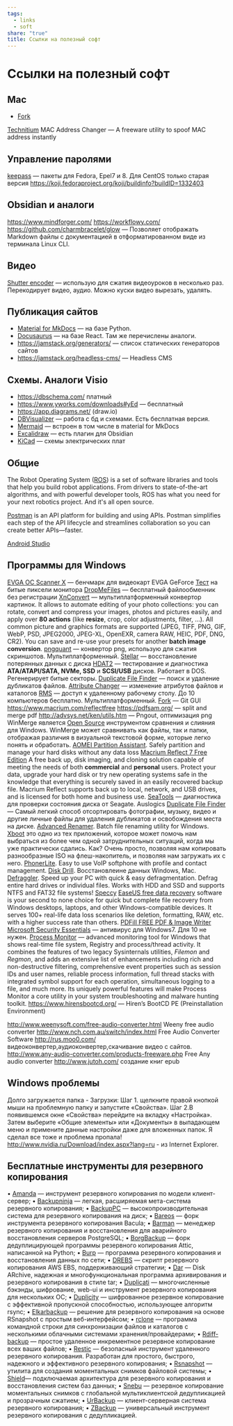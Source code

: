 ```yaml
---
tags:
  - links
  - soft
share: "true"
title: Ссылки на полезный софт
---
```


# Ссылки на полезный софт
## Mac
- [Fork](https://git-fork.com/)

[Technitium](https://technitium.com/tmac/) MAC Address Changer — A freeware utility to spoof MAC address instantly
## Управление паролями
[keepass](https://koji.fedoraproject.org/koji/packageinfo?packageID=18549)  — пакеты для Fedora, Epel7 и 8. Для CentOS только старая версия https://koji.fedoraproject.org/koji/buildinfo?buildID=1332403
## Obsidian и аналоги
https://www.mindforger.com/
https://workflowy.com/
https://github.com/charmbracelet/glow — Позволяет отображать Markdown файлы с документацией в отформатированном виде из терминала Linux CLI.

## Видео
[Shutter encoder](https://www.shutterencoder.com/en/) — использую для сжатия видеоуроков в несколько раз. Перекодирует видео, аудио. Можно куски видео вырезать, удалять.
## Публикация сайтов
- [Material for MkDocs](https://squidfunk.github.io/mkdocs-material/) — на базе Python.
- [Docusaurus](https://docusaurus.io/docs) — на базе React. Там же перечислены аналоги.
- https://jamstack.org/generators/ — список статических генераторов сайтов
- https://jamstack.org/headless-cms/ — Headless CMS
##  Схемы. Аналоги Visio
- https://dbschema.com/  платный
- https://www.yworks.com/downloads#yEd — бесплатный
- https://app.diagrams.net/  (draw.io)
- [DBVisualizer](https://www.dbvis.com/) — работа с бд и схемами. Есть бесплатная версия.
- [Mermaid](https://mermaid.js.org/) — встроен в том числе в material for MkDocs
- [Excalidraw](https://excalidraw.com/) — есть плагин для Obsidian
- [KiCad](https://www.kicad.org/) — схемы электрических плат


## Общие
The Robot Operating System ([ROS](https://www.ros.org/)) is a set of software libraries and tools that help you build robot applications. From drivers to state-of-the-art algorithms, and with powerful developer tools, ROS has what you need for your next robotics project. And it's all open source.

[Postman](https://www.postman.com/) is an API platform for building and using APIs. Postman simplifies each step of the API lifecycle and streamlines collaboration so you can create better APIs—faster.

[Android Studio](https://developer.android.com/studio)
## Программы для Windows
[EVGA OC Scanner X](https://www.evga.com/ocscanner/) — бенчмарк для видеокарт EVGA GeForce
[Тест](https://jasonfarrell.com/misc/deadpixeltest.php) на битые пиксели монитора
[DropMeFiles](https://dropmefiles.com/) — бесплатный файлообменник без регистрации
[XnConvert](https://www.xnview.com/en/xnconvert/#downloads) — мультиплатформенный конвертор картинок. It allows to automate editing of your photo collections: you can rotate, convert and compress your images, photos and pictures easily, and apply over **80 actions** (like **resize**, crop, color adjustments, filter, ...). All common picture and graphics formats are supported (JPEG, TIFF, PNG, GIF, WebP, PSD, JPEG2000, JPEG-XL, OpenEXR, camera RAW, HEIC, PDF, DNG, CR2). You can save and re-use your presets for another **batch image conversion**.
[pngquant](https://pngquant.org/) — конвертор png, использую для сжатия скриншотов. Мультиплатформенный.
[Stellar](https://www.stellarinfo.com/) — восстановление потерянных данных с диска
[HDAT2](https://www.hdat2.com/) — тестирование и диагностика **ATA/ATAPI/SATA, NVMe, SSD** и **SCSI/USB** дисков. Работает в DOS. Регенерирует битые секторы.
[Duplicate File Finder](https://www.auslogics.com/ru/software/duplicate-file-finder/) — поиск и удаление дубликатов файлов.
[Attribute Changer](https://www.petges.lu/) — изменение атрибутов файлов и каталогов
[RMS](https://rmansys.ru/files/) — доступ к удаленному рабочему столу. До 10 компьютеров бесплатно. Мультиплатформенный.
[Fork](https://git-fork.com/) — Git GUI
https://www.macrium.com/reflectfree
https://pdfsam.org/  — split and merge pdf
http://advsys.net/ken/utils.htm — Pngout, оптимизация png
WinMerge является [Open Source](https://winmerge.org/source-code/) инструментом сравнения и слияния для Windows. WinMerge может сравнивать как файлы, так и папки, отображая различия в визуальной текстовой форме, которые легко понять и обработать.
[AOMEI Partition Assistant](https://www.aomeitech.com/aomei-partition-assistant.html). Safely partition and manage your hard disks without any data loss
[Macrium Reflect 7 Free Edition](https://www.macrium.com/reflectfree) A free back up, disk imaging, and cloning solution capable of meeting the needs of both **commercial** and **personal** users. Protect your data, upgrade your hard disk or try new operating systems safe in the knowledge that everything is securely saved in an easily recovered backup file. Macrium Reflect supports back up to local, network, and USB drives, and is licensed for both home and business use.
[SeaTools](https://www.seagate.com/ru/ru/support/downloads/seatools/#downloads) — диагностика для проверки состояния диска от Seagate.
Auslogics [Duplicate File Finder](https://www.auslogics.com/ru/software/duplicate-file-finder/?mode=desktop) — Самый легкий способ отсортировать фотографии, музыку, видео и другие личные файлы для удаления дубликатов и освобождения места на диске.
[Advanced Renamer](https://www.advancedrenamer.com/). Batch file renaming utility for Windows.
[Xboot](https://xboot.ru.uptodown.com/windows) это одно из тех приложений, которое может помочь нам выбраться из более чем одной затруднительных ситуаций, когда мы уже практически сдались. Как? Очень просто, позволяя нам копировать разнообразные ISO на флеш-накопитель, и позволяя нам загружать их с него.
[PhonerLite](http://phonerlite.de/download_en.htm). Easy to use VoIP softphone with profile and contact management.
[Disk Drill](https://www.cleverfiles.com/ru/data-recovery-software.html). Восстановлеине данных Windows, Mac.
[Defraggler](https://www.ccleaner.com/defraggler). Speed up your PC with quick & easy defragmentation. Defrag entire hard drives or individual files. Works with HDD and SSD and supports NTFS and FAT32 file systems!
[Speccy](https://www.ccleaner.com/speccy/download)
[EaseUS free data recovery](https://www.easeus.com/datarecoverywizard/free-data-recovery-software.htm) software is your second to none choice for quick but complete file recovery from Windows desktops, laptops, and other Windows-compatible devices. It serves 100+ real-life data loss scenarios like deletion, formatting, RAW, etc. with a higher success rate than others.
[PDFill FREE PDF & Image Writer](https://www.pdfill.com/freewriter.html)
[Microsoft Security Essentials](https://www.microsoft.com/ru-ru/download/details.aspx?id=5201)  — антивирус для Windows7. Для 10 не нужен.
[Process Monitor](https://docs.microsoft.com/en-us/sysinternals/downloads/procmon) — advanced monitoring tool for Windows that shows real-time file system, Registry and process/thread activity. It combines the features of two legacy Sysinternals utilities, _Filemon_ and _Regmon_, and adds an extensive list of enhancements including rich and non-destructive filtering, comprehensive event properties such as session IDs and user names, reliable process information, full thread stacks with integrated symbol support for each operation, simultaneous logging to a file, and much more. Its uniquely powerful features will make Process Monitor a core utility in your system troubleshooting and malware hunting toolkit.
https://www.hirensbootcd.org/  — Hiren’s BootCD PE (Preinstallation Environment)

http://www.weenysoft.com/free-audio-converter.html  Weeny free audio converter
http://www.nch.com.au/switch/index.html Free Audio Converter Software
http://rus.moo0.com/  видеоконвертер,аудиоконвертер,скачивание видео с сайтов.
http://www.any-audio-converter.com/products-freeware.php   Free Any audio converter
http://www.jutoh.com/   создание книг epub

## Windows проблемы
Долго загружается папка - Загрузки:
Шаг 1. щелкните правой кнопкой мыши на проблемную папку и запустите «Свойства».
Шаг 2.В появившемся окне «Свойства» перейдите на вкладку «Настройка». Затем выберите «Общие элементы» или «Документы» в выпадающем меню и примените данные настройки даже для вложенных папок. Я сделал все тоже и проблема пропала!
http://www.nvidia.ru/Download/index.aspx?lang=ru - из Internet Explorer.

## Бесплатные инструменты для резервного копирования
•  [Amanda](http://www.amanda.org/) — инструмент резервного копирования по модели клиент-сервер;
•  [Backupninja](https://0xacab.org/liberate/backupninja)  — легкая, расширяемая мета-система резервного копирования;
•  [BackupPC](https://backuppc.github.io/backuppc/) — высокопроизводительная система для резервного копирования на диск;
•  [Bareos](http://www.bareos.org/en/) — форк инструмента резервного копирования Bacula;
•  [Barman](http://www.pgbarman.org/) — менеджер резервного копирования и восстановления для аварийного восстановления серверов PostgreSQL;
•  [BorgBackup](https://github.com/borgbackup/borg)  — форк дедуплицирующей программы резервного копирования Attic, написанной на Python;
•  [Burp](http://burp.grke.org/) — программа резервного копирования и восстановления данных по сети;
•  [DREBS](https://github.com/dojo4/drebs) — скрипт резервного копирования AWS EBS, поддерживающий стратегии;
•  [Dar](http://dar.linux.free.fr/) — Disk ARchive, надежная и многофункциональная программа архивирования и резервного копирования в стиле tar;
•  [Duplicati](http://www.duplicati.com/)  — многочисленные бэкэнды, шифрование, web-ui и инструмент резервного копирования для нескольких ОС;
•  [Duplicity](https://duplicity.gitlab.io/) — шифрованное резервное копирование с эффективной пропускной способностью, использующее алгоритм rsync;
•  [Elkarbackup](https://github.com/elkarbackup/elkarbackup) — решение для резервного копирования на основе RSnapshot с простым веб-интерфейсом;
•  [rclone](https://rclone.org/) — программа командной строки для синхронизации файлов и каталогов с несколькими облачными системами хранения/провайдерами;
•  [Rdiff-backup](http://www.nongnu.org/rdiff-backup/) — простое удаленное инкрементное резервное копирование всех ваших файлов;
•  [Restic](https://restic.net/) — безопасный инструмент удаленного резервного копирования. Разработан для простого, быстрого, надежного и эффективного резервного копирования;
•  [Rsnapshot](http://rsnapshot.org/)  — утилита для создания моментальных снимков файловой системы;
•  [Shield](https://github.com/starkandwayne/shield)— подключаемая архитектура для резервного копирования и восстановления систем баз данных;
•  [Snebu](http://www.snebu.com/)  — резервное копирование моментальных снимков с глобальной мультиклиентской дедупликацией и прозрачным сжатием;
•  [UrBackup](http://www.urbackup.org/) — клиент-серверная система резервного копирования;
•  [ZBackup](http://zbackup.org/) — универсальный инструмент резервного копирования с дедупликацией.
